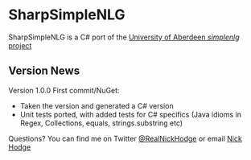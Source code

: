 # SharpSimpleNLG
SharpSimpleNLG is a C# port of the [University of Aberdeen *simplenlg* project](https://github.com/simplenlg/simplenlg)

## Version News
Version 1.0.0 First commit/NuGet:
* Taken the version and generated a C# version
* Unit tests ported, with added tests for C# specifics (Java idioms in Regex, Collections, equals, strings.substring etc)

Questions? You can find me on Twitter [@RealNickHodge](https://twitter.com/RealNickHodge) or email [Nick Hodge](mailto:nhodge@mungr.com)
